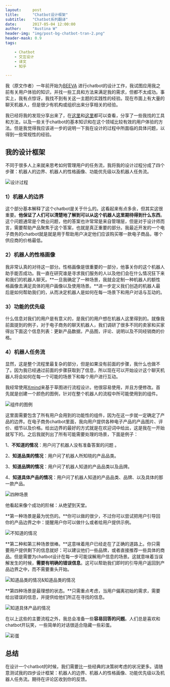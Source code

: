```yaml
---
layout:     post
title:      "Chatbot设计框架"
subtitle:   "Chatbot系列翻译"
date:       2017-05-04 12:00:00
author:     "Austina W"
header-img: "img/post-bg-chatbot-tran-2.png"
header-mask: 0.9
tags:

    - Chatbot
    - 交互设计
    - 译文
    - 知乎

---
```



我（原文作者）一年前开始为[BEEVA](https://www.beeva.com/) 进行chatbot的设计工作，我试图应用我之前有关用户体验的知识，并找一些工具和方法来满足我的需求，但都不太成功。事实上，我有点惊讶，我找不到有关这一主题的实践性的经验。现在市面上有大量的聊天机器人，但是很少有机构或组织出来分享相关的经验。

我已经将我的发现分享出来了，在[这里](https://labs.beeva.com/7-cosas-ux-bots-284378bee518)和[这里](https://labs.beeva.com/victories-and-defeats-developing-chatbots-for-e-commerce-35e3811549cd)都可以查看，分享了一些我找的工具和方法，以及一些关于chatbot的基本知识和在这个领域比较有效的用户体验的方法。但是我觉得我应该进一步的说明一下我在设计的过程中所面临的具体问题，以得到一些常规性的经验。



## 我的设计框架

不同于很多人上来就来思考如何管理用户的任务流，我将我的设计过程分成了四个步骤：机器人的边界、机器人的性格画像、功能优先级以及机器人任务流。

![设计过程](http://omqsjp4nk.bkt.clouddn.com/%E8%AE%BE%E8%AE%A1%E8%BF%87%E7%A8%8B.gif)

### 1）机器人的边界

这个部分基本解释了这个chatbot是关于什么的。这看起来有点多余，但其实这很重要。**他保证了人们可以清楚地了解到可以从这个机器人这里期待得到什么东西**。这个问题通常是个商业问题，他的答案也许常常是来自管理层，但是对于设计师而言，需要帮助产品聚焦于这个答案，也就是真正重要的部分。我最近开发的一个电子商务的chatbot就是就是用于帮助用户决定他们应该购买哪一款电子商品，哪个供应商的价格最低。



### 2）机器人的性格画像

我非常认真的对待这一部分。性格画像是很重要的一部分，他事关你的这个机器人助手能否成功。我一直在研究谁是寻求我们服务的人以及他们会在什么情况狂下来和我们的机器人聊天。**一旦我确定了一种场景，我就会定制一种机器人的额性格画像去满足具体的用户画像以及使用场景。**进一步定义我们创造的机器人最后是如何帮助我们的，从而决定机器人是如何在每一场景下和用户对话与互动的。



### 3）功能的优先级

什么信息对我们的用户是有意义的，是我们的用户想在机器人这里得到的。就像我前面提到的例子，对于电子商务的聊天机器人，我们调研了很多不同的卖家和买家得出下面这个信息列表：更新产品数据，产品图，评论、说明以及不同经销商的价格。



### 4）机器人任务流

显然，这是整个流程里最复杂的部分，但是如果没有前面的步骤，我什么也做不了。因为我已经通过前面的步骤获取到了信息，所以现在可以开始设计这个聊天机器人将会如何在每一个可能的场景下和每个用户进行互动。



我经常使用[Xmind](http://www.xmind.net/)来基于草图进行流程设计。他很容易使用，并且方便修改。首先就是创建一个颜色的图例，针对在整个机器人的流程中所可能使用到的组件。

![组件的图例](http://omqsjp4nk.bkt.clouddn.com/%E5%9B%BE%E4%BE%8B.png)

这里面需要包含了所有用户会用到的功能性的组件，因为在这一步就一定确定了产品的边界。在电子商务chatbot里面，我向用户提供各种电子产品的产品图片、评价、细节以及价格。给出边界的最好的方式就是在欢迎词中给出，这是我在一开始就写下的。之后我就列出了所有可能需要处理的场景，下面是例子：



1、**不知道的情况**：用户问了机器人没有准备答案的问题 。

2、**知道品类的情况**：用户问了机器人所知晓的产品品类。

3、**知道品牌的情况**：用户问了机器人知道的产品品类以及品牌。

4、**知道具体产品的情况**：用户问了机器人知道的产品品类、品牌、以及具体的那一款产品。



![四种场景](http://omqsjp4nk.bkt.clouddn.com/%E5%9B%9B%E7%A7%8D%E5%9C%BA%E6%99%AF.png)

他看起来像个成功的阶梯：从绝望到天堂。



**第一种场景是最为忧伤的。**你可以做的很少，不过你可以尝试把用户引导回你的产品边界之中：提醒用户你可以做什么或者给用户提供示例。

![不知道的情况](http://omqsjp4nk.bkt.clouddn.com/%E7%AC%AC%E4%B8%80%E7%A7%8D.png)



**第二种和第三种场景很棒。**这意味着用户已经走在了正确的道路上。你只需要用户提供剩下的信息就好：可以建议他们一些品牌，或者直接推荐一些具体的商品。但是需要为chatbot设计在每一步可能误解用户信息的场景。这就意味着当误解发生的时候，**需要有明确的错误信息**。这可以帮助我们即时的引导用户返回到产品边界之中，而不需要重头开始。

![知道品类的情况&知道品类的情况](http://omqsjp4nk.bkt.clouddn.com/%E7%AC%AC%E4%BA%8C%E7%A7%8D&%E7%AC%AC%E4%B8%89%E7%A7%8D.png)



**第四种场景是最理想的状态。**只需重点考虑，当用户偏离初始的需求，需要给出错误的信息，并提供给他们所正在寻找的信息。

![知道具体产品的情况](http://omqsjp4nk.bkt.clouddn.com/%E7%AC%AC%E5%9B%9B%E7%A7%8D.png)

在以上这些的主要流程之外，我总会准备一些**容易回答的问题**。人们总是喜欢和chatbot开玩笑，一些简单的对话很适合隐藏一些彩蛋。

![彩蛋](http://omqsjp4nk.bkt.clouddn.com/%E5%BD%A9%E8%9B%8B.png)



## 总结

在设计一个chatbot的时候，我们需要比一些经典的决策树考虑的状况更多。请随意测试我的四步设计框架：机器人的边界、机器人的性格画像、功能优先级以及机器人任务流。期待在评论区收到你的反馈。

